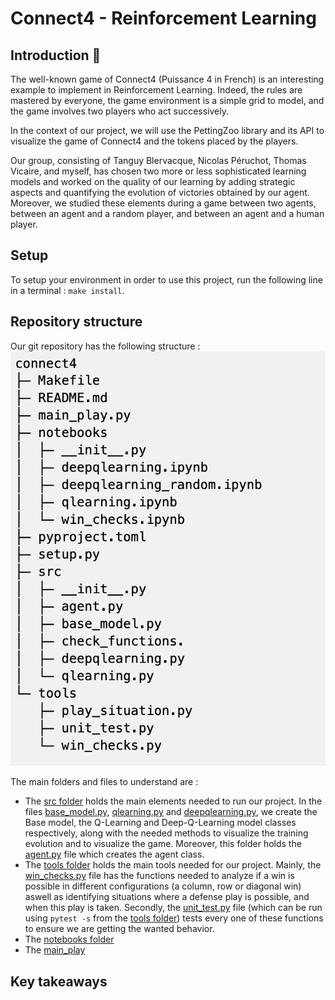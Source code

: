 # Connect4 - Reinforcement Learning

## Introduction :wave:
The well-known game of Connect4 (Puissance 4 in French) is an interesting example to implement in Reinforcement Learning. Indeed, the rules are mastered by everyone, the game environment is a simple grid to model, and the game involves two players who act successively.

In the context of our project, we will use the PettingZoo library and its API to visualize the game of Connect4 and the tokens placed by the players.

Our group, consisting of Tanguy Blervacque, Nicolas Péruchot, Thomas Vicaire, and myself, has chosen two more or less sophisticated learning models and worked on the quality of our learning by adding strategic aspects and quantifying the evolution of victories obtained by our agent. Moreover, we studied these elements during a game between two agents, between an agent and a random player, and between an agent and a human player.

## Setup
To setup your environment in order to use this project, run the following line in a terminal :
`make install`.

## Repository structure
Our git repository has the following structure :
![Tree](tools/images/tree.png)

The main folders and files to understand are :
- The [src folder](src/) holds the main elements needed to run our project. In the files [base_model.py](src/base_model.py), [qlearning.py](src/qlearning.py) and [deepqlearning.py](src/deepqlearning.py), we create the Base model, the Q-Learning and Deep-Q-Learning model classes respectively, along with the needed methods to visualize the training evolution and to visualize the game. Moreover, this folder holds the [agent.py](src/agent.py) file which creates the agent class.
- The [tools folder](tools/) holds the main tools needed for our project. Mainly, the [win_checks.py](tools/win_checks.py) file has the functions needed to analyze if a win is possible in different configurations (a column, row or diagonal win) aswell as identifying situations where a defense play is possible, and when this play is taken. Secondly, the [unit_test.py](tools/unit_test.py) file (which can be run using `pytest -s` from the [tools folder](tools/)) tests every one of these functions to ensure we are getting the wanted behavior.
- The [notebooks folder](notebooks/)
- The [main_play](main_play.py)

## Key takeaways
